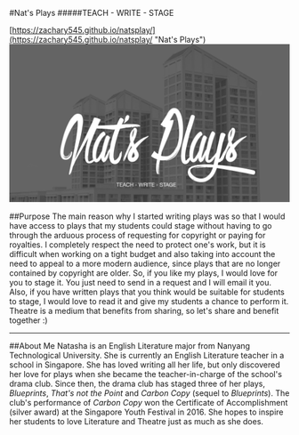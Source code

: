 #Nat's Plays
#####TEACH - WRITE - STAGE

[https://zachary545.github.io/natsplay/](https://zachary545.github.io/natsplay/ "Nat's Plays")
![alt text](https://github.com/zachary545/natsplay/blob/gh-pages/images/background2.png "Nat's Plays")

##Purpose
The main reason why I started writing plays was so that I would have access to plays that my students could stage without having to go through the arduous process of requesting for copyright or paying for royalties. I completely respect the need to protect one's work, but it is difficult when working on a tight budget and also taking into account the need to appeal to a more modern audience, since plays that are no longer contained by copyright are older. So, if you like my plays, I would love for you to stage it. You just need to send in a request and I will email it you. Also, if you have written plays that you think would be suitable for students to stage, I would love to read it and give my students a chance to perform it. Theatre is a medium that benefits from sharing, so let's share and benefit together :)

----------
##About Me
Natasha is an English Literature major from Nanyang Technological University. She is currently an English Literature teacher in a school in Singapore. She has loved writing all her life, but only discovered her love for plays when she became the teacher-in-charge of the school's drama club. Since then, the drama club has staged three of her plays, *Blueprints*, *That's not the Point* and *Carbon Copy* (sequel to *Blueprints*). The club's performance of *Carbon Copy* won the Certificate of Accomplishment (silver award) at the Singapore Youth Festival in 2016. She hopes to inspire her students to love Literature and Theatre just as much as she does.
